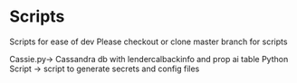 # Scripts
Scripts for ease of dev
Please checkout or clone master branch for scripts

Cassie.py-> Cassandra db with lendercalbackinfo and prop ai table
Python Script ->  script to generate secrets and config files

